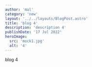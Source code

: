```yaml
---
author: 'mal'
category: 'new'
layout: '../../layouts/BlogPost.astro'
title: 'blog 4'
description: 'description 4'
publishDate: '17 Jul 2022'
heroImage:
  src: 'mock1.jpg'
  alt: '4'
---
```


blog 4
